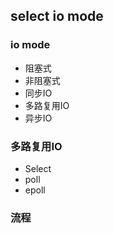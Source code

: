 ## select io mode

### io mode

- 阻塞式
- 非阻塞式
- 同步IO
- 多路复用IO
- 异步IO



### 多路复用IO

- Select
- poll
- epoll

### 流程

